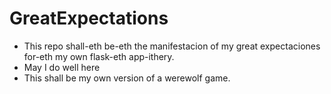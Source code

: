 # GreatExpectations
* This repo shall-eth be-eth the manifestacion of my great expectaciones for-eth my own flask-eth app-ithery.
* May I do well here
* This shall be my own version of a werewolf game.
